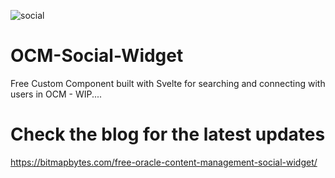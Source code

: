 ![social](https://user-images.githubusercontent.com/364208/189951479-f75433ad-52b8-4ade-89d5-8a50e932c3eb.png)

# OCM-Social-Widget

Free Custom Component built with Svelte for searching and connecting with users in OCM - WIP....

# Check the blog for the latest updates

https://bitmapbytes.com/free-oracle-content-management-social-widget/